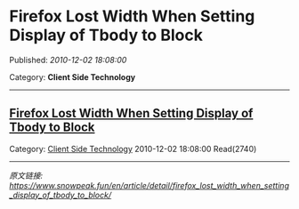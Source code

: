 # Firefox Lost Width When Setting Display of Tbody to Block

Published: *2010-12-02 18:08:00*

Category: __Client Side Technology__

---------

## [Firefox Lost Width When Setting Display of Tbody to Block](/en/article/detail/firefox_lost_width_when_setting_display_of_tbody_to_block/)

Category: [Client Side Technology](/en/article/category/client_side_technology/) 2010-12-02 18:08:00 Read(2740)


---
*原文链接: https://www.snowpeak.fun/en/article/detail/firefox_lost_width_when_setting_display_of_tbody_to_block/*
